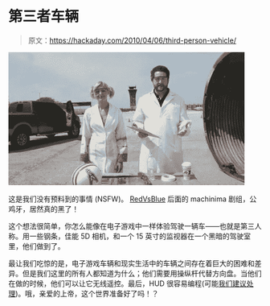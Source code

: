 # 第三者车辆

> 原文：<https://hackaday.com/2010/04/06/third-person-vehicle/>

![](img/0e3eec706f3bc93eff652be17c99a99d.png "Science wins!")

这是我们没有预料到的事情 (NSFW)。 [RedVsBlue](http://redvsblue.com/home.php) 后面的 machinima 剧组，公鸡牙，居然真的黑了！

这个想法很简单，你怎么能像在电子游戏中一样体验驾驶一辆车——也就是第三人称。用一些钢条，佳能 5D 相机，和一个 15 英寸的监视器在一个黑暗的驾驶室里，他们做到了。

最让我们吃惊的是，电子游戏车辆和现实生活中的车辆之间存在着巨大的困难和差异。但是我们这里的所有人都知道为什么；他们需要用操纵杆代替方向盘。当他们在做的时候，他们可以让它无线遥控。最后，HUD 很容易编程(可能[我们建议处理](http://www.processing.org/))。哦，亲爱的上帝，这个世界准备好了吗！？